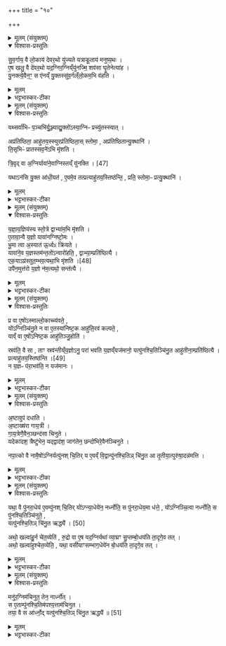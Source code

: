 +++
title = "१०"

+++


<details><summary>मूलम् (संयुक्तम्)</summary>

सुव॒र्गाय॒ वै लो॒काय॑ देवर॒थो यु॑ज्यते यत्राकू॒ताय॑ मनुष्यर॒थ ए॒ष खलु॒ वै दे॑वर॒थो यद॒ग्निर॒ग्निय्ँयु॑नज्मि॒ शव॑सा घृ॒तेनेत्या॑ह यु॒नक्त्ये॒वैन॒ꣳ॒ स ए॑नय्ँयु॒क्तस्सु॑व॒र्गल्ँलो॒कम॒भि व॑हति॒
</details>

<details open><summary>विश्वास-प्रस्तुतिः</summary>

सु॒व॒र्गाय॒ वै लो॒काय॑ देवर॒थो यु॑ज्यते यत्राकू॒ताय॑ मनुष्य॒थः ।  
ए॒ष खलु॒ वै दे॑वर॒थो यद॒ग्निर॒ग्निय्ँयु॑नज्मि॒ शव॑सा घृ॒तेनेत्या॑ह ।  
यु॒नक्त्ये॒वैन॒ꣳ॒ स ए॑नय्ँ यु॒क्तस्सु॑व॒र्गल्ँलो॒कम॒भि व॑हति ।  
</details>

<details><summary>मूलम्</summary>

सु॒व॒र्गाय॒ वै लो॒काय॑ देवर॒थो यु॑ज्यते यत्राकू॒ताय॑ मनुष्य॒थः ।  
ए॒ष खलु॒ वै दे॑वर॒थो यद॒ग्निर॒ग्निय्ँयु॑नज्मि॒ शव॑सा घृ॒तेनेत्या॑ह ।  
यु॒नक्त्ये॒वैन॒ꣳ॒ स ए॑नय्ँ यु॒क्तस्सु॑व॒र्गल्ँलो॒कम॒भि व॑हति ।  
</details>

<details><summary>भट्टभास्कर-टीका</summary>

1सुवर्गायेत्यादि ॥ अग्नियोगविधिः । स्वर्गायैव लोकाय देवरथो युज्यते । मनुष्यरथस्तु यत्राकूताय यत्रक्वचिदाकूताय अभिप्रेताय देशाय यत्राभिप्रेतं देशं गन्तुं युज्यते । उभयत्रापि 'क्रियार्थोपपदस्य' इति कर्मणि चतुर्थी । प्रसिद्ध एव मनुष्यरथः कः पुनरसौ देवरथ इत्याह - एष इति । देवानां रमयिता रथः इष्टप्राप्तिहेतुत्वात् 'अग्निं युनज्मि' इत्यादिभिः तिसृभिरेनमग्निं युनक्त्येव अभिभवनक्षममेव करोति ॥
</details>

<details><summary>मूलम् (संयुक्तम्)</summary>

यथ्सर्वा॑भिᳶ प॒ञ्चभि॑र्यु॒ञ्ज्याद्यु॒क्तो॑ऽस्या॒ग्निᳶ प्रच्यु॑तस्स्या॒दप्र॑तिष्ठिता॒ आहु॑तय॒स्स्युरप्र॑तिष्ठिता॒स्स्तोमा॒ अप्र॑तिष्ठितान्यु॒क्थानि॑ ति॒सृभिᳶ॑ प्रातस्सव॒ने॑ऽभि मृ॑शति त्रि॒वृत् [47]  
वा अ॒ग्निर्यावा॑ने॒वाग्निस्तय्ँयु॑नक्ति॒ यथाऽन॑सि यु॒क्त आ॑धी॒यत॑ ए॒वमे॒व तत्प्रत्याहु॑तय॒स्तिष्ठ॑न्ति॒ प्रति॒ स्तोमा॒ᳶ प्रत्यु॒क्थानि॑
</details>

<details open><summary>विश्वास-प्रस्तुतिः</summary>

यथ्सर्वा॑भिᳶ प॒ञ्चभि॑र्यु॒ञ्ज्याद्यु॒क्तो॑ऽस्या॒ग्निᳶ प्रच्यु॑तस्स्यात् ।  

अप्र॑तिष्ठिता॒ आहु॑तय॒स्स्युरप्र॑तिष्ठिता॒स् स्तोमा॒ , अप्र॑तिष्ठितान्यु॒क्थानि॑ ।  
ति॒सृभिᳶ॑ प्रातस्सव॒ने॑ऽभि मृ॑शति ।  

त्रि॒वृद्  वा अ॒ग्निर्यावा॑ने॒वाग्निस्तय्ँ यु॑नक्ति । [47]  

यथाऽन॑सि यु॒क्त आ॑धी॒यत॑ , ए॒वमे॒व तत्प्रत्याहु॑तय॒स्तिष्ठ॑न्ति॒ , प्रति॒ स्तोमा॒ᳶ प्रत्यु॒क्थानि॑ ।
</details>

<details><summary>मूलम्</summary>

यथ्सर्वा॑भिᳶ प॒ञ्चभि॑र्यु॒ञ्ज्याद्यु॒क्तो॑ऽस्या॒ग्निᳶ प्रच्यु॑तस्स्यात् ।  

अप्र॑तिष्ठिता॒ आहु॑तय॒स्स्युरप्र॑तिष्ठिता॒स् स्तोमा॒ , अप्र॑तिष्ठितान्यु॒क्थानि॑ ।  
ति॒सृभिᳶ॑ प्रातस्सव॒ने॑ऽभि मृ॑शति ।  

त्रि॒वृद्  वा अ॒ग्निर्यावा॑ने॒वाग्निस्तय्ँ यु॑नक्ति । [47]  

यथाऽन॑सि यु॒क्त आ॑धी॒यत॑ , ए॒वमे॒व तत्प्रत्याहु॑तय॒स्तिष्ठ॑न्ति॒ , प्रति॒ स्तोमा॒ᳶ प्रत्यु॒क्थानि॑ ।
</details>

<details><summary>भट्टभास्कर-टीका</summary>

2यदित्यादि ॥ सर्वाभिः पञ्चभिरपि ऋग्भिर्युञ्ज्यात् युगपदेव प्रातस्सवने तदाऽस्य युक्तो गमनयोग्यो जातस्तदानीमेव प्रच्युतस्स्यात् गन्तव्यं प्रतिगच्छेत् । तस्मिन्गते अग्न्यभावात् अप्रतिष्ठिता अप्रतिष्ठाने आहुतयस्य्युः स्तोमा उक्थानि च । तस्मात् पुरस्तात् प्रातरनुवाकात्तिसृभिः आद्याभिरभिमृशन् अग्निं युनक्ति । त्रित्वान्वयात्त्रिवृदग्निः सर्वोपि युक्तो भवति । ततश्च यथाऽनसि शकटे युक्ते गमनयोग्ये कृते आधीयते वोढव्यं द्रव्यजातमेवमेवैतत् । तस्मिन् अप्रच्युते आहुत्यादयः प्रतितिष्ठन्ति द्वाभ्यां युक्तत्वात् न सहसा प्रच्युत इति भावः । उभयत्रापि 'चादिलोपे विभाषा' इति प्रथमा तिङ्विभक्तिर्न निहन्यते ॥
</details>

<details><summary>मूलम् (संयुक्तम्)</summary>

यज्ञाय॒ज्ञिय॑स्य स्तो॒त्रे द्वाभ्या॑म॒भि मृ॑शत्ये॒तावा॒न्वै य॒ज्ञो यावा॑नग्निष्टो॒मो भू॒मा त्वा अ॒स्यात॑ ऊ॒र्ध्वᳵ क्रि॑यते॒ यावा॑ने॒व य॒ज्ञस्तम॑न्त॒तो॑ऽन्वारो॑हति॒ द्वाभ्या॒म्प्रति॑ष्ठित्या॒ एक॒याप्र॑स्तुत॒म्भव॒त्यथ॑ [48]  
अ॒भि मृ॑श॒त्युपै॑न॒मुत्त॑रो य॒ज्ञो न॑म॒त्यथो॒ सन्त॑त्यै॒
</details>

<details open><summary>विश्वास-प्रस्तुतिः</summary>

य॒ज्ञा॒य॒ज्ञिय॑स्य स्तो॒त्रे द्वाभ्या॑म॒भि मृ॑शति ।  
ए॒तावा॒न्वै य॒ज्ञो यावा॑नग्निष्टो॒मः ।  
भू॒मा त्वा अ॒स्यात॑ ऊ॒र्ध्वᳵ क्रि॑यते ।  
यावा॑ने॒व य॒ज्ञस्तम॑न्त॒तो॑ऽन्वारो॑हति॒ , द्वाभ्या॒म्प्रति॑ष्ठित्यै ।  
एक॒याऽप्र॑स्तुत॒म्भव॒त्यथा॒भि मृ॑शति ।[48]  
उपै॑न॒मुत्त॑रो य॒ज्ञो न॑म॒त्यथो॒ सन्त॑त्यै ।  
</details>

<details><summary>मूलम्</summary>

य॒ज्ञा॒य॒ज्ञिय॑स्य स्तो॒त्रे द्वाभ्या॑म॒भि मृ॑शति ।  
ए॒तावा॒न्वै य॒ज्ञो यावा॑नग्निष्टो॒मः ।  
भू॒मा त्वा अ॒स्यात॑ ऊ॒र्ध्वᳵ क्रि॑यते ।  
यावा॑ने॒व य॒ज्ञस्तम॑न्त॒तो॑ऽन्वारो॑हति॒ , द्वाभ्या॒म्प्रति॑ष्ठित्यै ।  
एक॒याऽप्र॑स्तुत॒म्भव॒त्यथा॒भि मृ॑शति ।[48]  
उपै॑न॒मुत्त॑रो य॒ज्ञो न॑म॒त्यथो॒ सन्त॑त्यै ।  
</details>

<details><summary>भट्टभास्कर-टीका</summary>

3कस्तर्हि ताभ्यामुपयोग इत्याह - यज्ञायज्ञियस्य यज्ञायज्ञशब्दोऽस्मिन् अस्तीति 'मतौ छस्सूक्तसाम्नोः' इति छः । यज्ञायज्ञियमग्निष्टोमसाम येनाग्निष्टोमः संतिष्ठते 'यज्ञायज्ञिय' इत्येतद्योनिकम् । तत्र स्तोत्रकाले द्वाभ्यां शिष्टाभ्यां अन्तरभिमृशति । एतावानित्यादि । अग्निष्टोम एव सर्वोपि यज्ञः नैतद्व्यतिरेकेण यज्ञोऽन्योऽस्ति । ननु उक्थ्यादयोऽन्ये यज्ञाः सन्तीत्यत आह - भूमा त्वेति । अस्यैव भूमा वृद्धिः सोत ऊर्ध्वमुक्थ्यादि क्रियते, न तु यज्ञान्तरम् । तस्मात्सर्वं ततोऽन्वारोहति यावत् । पूर्ववन्निघाताभावः । अथास्मिन्काले द्वाभ्यामभिमृशति तत उत्तरो यज्ञ उक्थ्यादिरेनं उपनमति शीघ्रमन्त्यायास्स्तोत्रीयायाः स्थापनात् पूर्वं 'विश्वस्य मूर्धन्नधि तिष्ठसि श्रितः' इति च मन्त्रलिङ्गात् । अथो अपि च संतत्यै अविच्छेदाय यज्ञानां भवति समाप्ते चेत् यज्ञायज्ञिये स्यात् समाप्तत्वात् यज्ञविच्छेदस्य ॥
</details>

<details><summary>मूलम् (संयुक्तम्)</summary>

प्र वा ए॒षो॑ऽस्माल्लो॒काच्च्य॑वते॒ यो॑ऽग्निञ्चि॑नु॒ते न वा ए॒तस्या॑निष्ट॒क आहु॑ति॒रव॑ कल्पते॒ याव्ँवा ए॒षो॑ऽनिष्ट॒क आहु॑तिञ्जु॒होति॒ स्रव॑ति॒ वै सा ताꣳ स्रव॑न्तीय्ँय॒ज्ञोऽनु॒ परा॑ भवति य॒ज्ञय्ँयज॑मानो॒ यत्पु॑नश्चि॒तिञ्चि॑नु॒त आहु॑तीना॒म्प्रति॑ष्ठित्यै॒ प्रत्याहु॑तय॒स्तिष्ठ॑न्ति [49]  
न य॒ज्ञᳶ प॑रा॒भव॑ति॒ न यज॑मानो॒
</details>

<details open><summary>विश्वास-प्रस्तुतिः</summary>

प्र वा ए॒षो॑ऽस्माल्लो॒काच्च्य॑वते॒ ,  
यो॑ऽग्निञ्चि॑नु॒ते न वा ए॒तस्या॑निष्ट॒क आहु॑ति॒रव॑ कल्पते॒ ,  
याव्ँ वा ए॒षो॑ऽनिष्ट॒क आहु॑तिञ्जु॒होति॑  ।  

स्रव॑ति॒ वै सा , ताꣳ स्रव॑न्तीय्ँय॒ज्ञोऽनु॒ परा॑ भवति य॒ज्ञय्ँयज॑मानो॒ यत्पु॑नश्चि॒तिञ्चि॑नु॒त आहु॑तीना॒म्प्रति॑ष्ठित्यै ।  
प्रत्याहु॑तय॒स्तिष्ठ॑न्ति ।[49]  
न य॒ज्ञᳶ प॑रा॒भव॑ति॒ न यज॑मानः ।   
</details>

<details><summary>मूलम्</summary>

प्र वा ए॒षो॑ऽस्माल्लो॒काच्च्य॑वते॒ ,  
यो॑ऽग्निञ्चि॑नु॒ते न वा ए॒तस्या॑निष्ट॒क आहु॑ति॒रव॑ कल्पते॒ ,  
याव्ँ वा ए॒षो॑ऽनिष्ट॒क आहु॑तिञ्जु॒होति॑  ।  

स्रव॑ति॒ वै सा , ताꣳ स्रव॑न्तीय्ँय॒ज्ञोऽनु॒ परा॑ भवति य॒ज्ञय्ँयज॑मानो॒ यत्पु॑नश्चि॒तिञ्चि॑नु॒त आहु॑तीना॒म्प्रति॑ष्ठित्यै ।  
प्रत्याहु॑तय॒स्तिष्ठ॑न्ति ।[49]  
न य॒ज्ञᳶ प॑रा॒भव॑ति॒ न यज॑मानः ।   
</details>

<details><summary>भट्टभास्कर-टीका</summary>

4प्र वा एष इति ॥ पुनश्चितिविधिः । अस्माद्यथावस्थिताल्लोकात् अग्निचित्प्रच्यवते अपगच्छति । तस्मादेतस्य अनिष्टके स्थाने आहुतिर्नावकल्पते यथावस्थिते ह्यग्निचितः पुनश्चितीष्टकारहिते चित्याग्नौ आहुतिर्न युज्यते यदि तादृशे जुहुयात् सा आहुतिः स्रवति नश्यति । अनन्तरं च यज्ञो यजमानश्च पराभवतः । पुनश्चितेस्तु चयनात् सर्वदोषाप्रसङ्ग इति । अन्य आहुः - अस्मिन्काले अग्निहोत्रादिकं यत्कर्तव्यं यावज्जीवादिविधानात् अवश्यकर्तव्यं च तस्मादप्येष प्रच्यवते न ह्यग्निचितोनिष्टकचिते देशे आहुतिस्सम्भवति । तस्माद्यामाहुतिमग्निहोत्रादिमनिष्टके जुहोति सा नश्यति । यज्ञादिश्च पराभवति । तस्मात् पुनश्चितिराहुतीनां अग्निहोत्रादनीं अपि प्रतिष्ठित्यै अस्रवणाय भवतीति ॥
</details>

<details><summary>मूलम् (संयुक्तम्)</summary>

ऽष्टावुप॑ दधात्य॒ष्टाख्ष॑रा गाय॒त्री गा॑य॒त्रेणै॒वैन॒ञ्छन्द॑सा चिनुते॒ यदेका॑दश॒ त्रैष्टु॑भेन॒ यद्द्वाद॑श॒ जाग॑तेन॒ छन्दो॑भिरे॒वैन॑ञ्चिनुते नपा॒त्को वै नामै॒षो॑ऽग्निर्यत्पु॑नश्चि॒तिर्य ए॒वव्ँवि॒द्वान्पु॑नश्चि॒तिञ्चि॑नु॒त आ तृ॒तीया॒त्पुरु॑षा॒दन्न॑मत्ति॒
</details>

<details open><summary>विश्वास-प्रस्तुतिः</summary>

अ॒ष्टावुप॑ दधाति ।  
अ॒ष्टाख्ष॑रा गाय॒त्री ।  
गा॒य॒त्रेणै॒वैन॒ञ्छन्द॑सा चिनुते ।  
यदेका॑दश॒ त्रैष्टु॑भेन॒ यद्द्वाद॑श॒ जाग॑तेन॒ छन्दो॑भिरे॒वैन॑ञ्चिनुते ।  

नपा॒त्को वै नामै॒षो॑ऽग्निर्यत्पु॑नश् चि॒तिर् य ए॒वव्ँ वि॒द्वान्पु॑नश्चि॒तिञ् चि॑नु॒त आ तृ॒तीया॒त्पुरु॑षा॒दन्न॑मत्ति ।  
</details>

<details><summary>मूलम्</summary>

अ॒ष्टावुप॑ दधाति ।  
अ॒ष्टाख्ष॑रा गाय॒त्री ।  
गा॒य॒त्रेणै॒वैन॒ञ्छन्द॑सा चिनुते ।  
यदेका॑दश॒ त्रैष्टु॑भेन॒ यद्द्वाद॑श॒ जाग॑तेन॒ छन्दो॑भिरे॒वैन॑ञ्चिनुते ।  

नपा॒त्को वै नामै॒षो॑ऽग्निर्यत्पु॑नश् चि॒तिर् य ए॒वव्ँ वि॒द्वान्पु॑नश्चि॒तिञ् चि॑नु॒त आ तृ॒तीया॒त्पुरु॑षा॒दन्न॑मत्ति ।  
</details>

<details><summary>भट्टभास्कर-टीका</summary>

5अष्टाविति ॥ 'येनर्षयः' इत्यादिभिः । यदेकादशेति । उपदधातीत्येव । त्रैष्टुभेनेति । उपदधातीत्येवैनं छन्दसा चिनुत इत्येव । एवमुत्तरत्रापि । नपात्क इति । नपात्को नामायं पुनश्चितिराहुतीनां अग्निहोत्रादीनां अपि प्रतिष्ठित्यै । अग्निर्नपात् नप्ता चतुर्थः पुत्रस्थानीयः । तस्मात्स एष पूर्वान् त्रीन् पुरुषान् पुरुषानन्तरोपि तृतीयं पुरुषमपि व्याप्य तैस्सहान्नमत्ति । यद्वा - न पातयतीति नपात् 'न भ्राण्णपात्' इति निपात्यते । अपत्यसन्तानकारीत्यर्थः । अथ समृद्ध्यर्थतां पुनश्चितेराह ॥
</details>

<details><summary>मूलम् (संयुक्तम्)</summary>

यथा॒ वै पु॑नरा॒धेय॑ ए॒वम्पु॑नश्चि॒तिर्यो॑ऽग्न्या॒धेये॑न॒ न [50]  
ऋ॒ध्नोति॒ स पु॑नरा॒धेय॒मा ध॑त्ते॒ यो॑ऽग्निञ्चि॒त्वा नर्ध्नोति॒ स पु॑नश्चि॒तिञ्चि॑नुते॒ यत्पु॑नश्चि॒तिञ्चि॑नु॒त ऋद्ध्या॒ अथो॒ खल्वा॑हु॒र्न चे॑त॒व्येति॑ रु॒द्रो वा ए॒ष यद॒ग्निर्यथा॑ व्या॒घ्रꣳ सु॒प्तम्बो॒धय॑ति ता॒दृगे॒व तदथो॒ खल्वा॑हुश्चेत॒व्येति॒ यथा॒ वसी॑याꣳसम्भाग॒धेये॑न बो॒धय॑ति ता॒दृगे॒व तन्
</details>

<details open><summary>विश्वास-प्रस्तुतिः</summary>

यथा॒ वै पु॑नरा॒धेय॑ ए॒वम्पु॑नश् चि॒तिर् यो॑ऽग्न्या॒धेये॑न॒ नर्ध्नोति॒ स पु॑नरा॒धेय॒मा ध॑त्ते॒ , यो॑ऽग्निञ्चि॒त्वा नर्ध्नोति॒ स पु॑नश्चि॒तिञ्चि॑नुते॒ ,  
यत्पु॑नश्चि॒तिञ् चि॑नु॒त ऋद्ध्यै॑ । [50]  

अथो॒ खल्वा॑हु॒र्न चे॑त॒व्येति॑ , रु॒द्रो वा ए॒ष यद॒ग्निर्यथा॑ व्या॒घ्रꣳ सु॒प्तम्बो॒धय॑ति ता॒दृगे॒व तत् ।  
अथो॒ खल्वा॑हुश्चेत॒व्येति॒ , यथा॒ वसी॑याꣳसम्भाग॒धेये॑न बो॒धय॑ति ता॒दृगे॒व तत् ।  
</details>

<details><summary>मूलम्</summary>

यथा॒ वै पु॑नरा॒धेय॑ ए॒वम्पु॑नश् चि॒तिर् यो॑ऽग्न्या॒धेये॑न॒ नर्ध्नोति॒ स पु॑नरा॒धेय॒मा ध॑त्ते॒ , यो॑ऽग्निञ्चि॒त्वा नर्ध्नोति॒ स पु॑नश्चि॒तिञ्चि॑नुते॒ ,  
यत्पु॑नश्चि॒तिञ् चि॑नु॒त ऋद्ध्यै॑ । [50]  

अथो॒ खल्वा॑हु॒र्न चे॑त॒व्येति॑ , रु॒द्रो वा ए॒ष यद॒ग्निर्यथा॑ व्या॒घ्रꣳ सु॒प्तम्बो॒धय॑ति ता॒दृगे॒व तत् ।  
अथो॒ खल्वा॑हुश्चेत॒व्येति॒ , यथा॒ वसी॑याꣳसम्भाग॒धेये॑न बो॒धय॑ति ता॒दृगे॒व तत् ।  
</details>

<details><summary>भट्टभास्कर-टीका</summary>

6यथेत्यादि ॥ गतम् । अ ... त्यादिश्च समाप्तौ कोपहेतुना पुनश्चित्येति मन्यते । चेतव्येति । पुनश्चित्यैव । चितेः पूरणे निघाताभावः । किञ्च यो भागधेयेन उपहारं विबोधयति स खलु तोषयत्येव तं न कोपयति ॥
</details>

<details><summary>मूलम् (संयुक्तम्)</summary>

मनु॑र॒ग्निम॑चिनुत॒ तेन॒ नार्ध्नो॒थ्स ए॒ताम्पु॑नश्चि॒तिम॑पश्य॒त्ताम॑चिनुत॒ तया॒ वै स आ॑र्ध्नो॒द्यत्पु॑नश्चि॒तिञ्चि॑नु॒त ऋद्ध्यै॑ ॥ [51]  
</details>

<details open><summary>विश्वास-प्रस्तुतिः</summary>

मनु॑र॒ग्निम॑चिनुत॒ तेन॒ नार्ध्नो॑त् ।  
स ए॒ताम्पु॑नश्चि॒तिम॑पश्य॒त्ताम॑चिनुत ।  
तया॒ वै स आ॑र्ध्नो॒द् यत्पु॑नश्चि॒तिञ् चि॑नु॒त ऋद्ध्यै॑ ॥ [51]  
</details>

<details><summary>मूलम्</summary>

मनु॑र॒ग्निम॑चिनुत॒ तेन॒ नार्ध्नो॑त् ।  
स ए॒ताम्पु॑नश्चि॒तिम॑पश्य॒त्ताम॑चिनुत ।  
तया॒ वै स आ॑र्ध्नो॒द् यत्पु॑नश्चि॒तिञ् चि॑नु॒त ऋद्ध्यै॑ ॥ [51]  
</details>

<details><summary>भट्टभास्कर-टीका</summary>

7मनुरित्यादि ॥ गतम् । उक्तमर्थं शिष्टाचारेणापि प्रथयति ॥

इति पञ्चमे चतुर्थे दशमोनुवाकः ॥  
</details>

